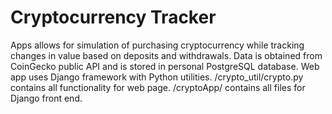 # Cryptocurrency Tracker
 Apps allows for simulation of purchasing cryptocurrency while tracking changes in value based on deposits and withdrawals. Data is obtained from CoinGecko public API and is stored in personal PostgreSQL database. Web app uses Django framework with Python utilities. /crypto_util/crypto.py contains all functionality for web page. /cryptoApp/ contains all files for Django front end.
